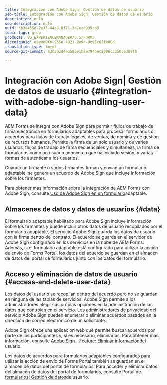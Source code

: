 ```yaml
---
title: Integración con Adobe Sign| Gestión de datos de usuario
seo-title: Integración con Adobe Sign| Gestión de datos de usuario
description: nulo
seo-description: nulo
uuid: cb3a455d-2e33-44c8-8f71-3a7ecd939cd8
topic-tags: grdp
products: SG_EXPERIENCEMANAGER/6.5/FORMS
discoiquuid: e9e0d8fb-955e-4021-9e9a-9c95c6ffe88d
translation-type: tm+mt
source-git-commit: a3c303d4e3a85e1b2e794bec2006c335056309fb

---
```



# Integración con Adobe Sign| Gestión de datos de usuario {#integration-with-adobe-sign-handling-user-data}

AEM Forms se integra con Adobe Sign para permitir flujos de trabajo de firma electrónica en formularios adaptables para procesar formularios o acuerdos para flujos de trabajo legales, de ventas, de nómina y de gestión de recursos humanos. Permite la firma de un solo usuario y de varios usuarios, flujos de trabajo de firma secuenciales y simultáneas, la firma de formularios como un usuario anónimo o que ha iniciado sesión, y varias formas de autenticar a los usuarios.

Cuando un firmante o varios firmantes firman y envían un formulario adaptable, se genera un acuerdo de Adobe Sign que incluye información sobre los firmantes.

Para obtener más información sobre la integración de AEM Forms con Adobe Sign, consulte [Uso de Adobe Sign en un formulario](/help/forms/using/working-with-adobe-sign.md)adaptable.

## Almacenes de datos y datos de usuarios {#data}

El formulario adaptable habilitado para Adobe Sign incluye información sobre los firmantes y puede incluir otros datos de usuario recopilados por el formulario adaptable. El servicio Adobe Sign guarda los datos de usuario con la firma dentro del contrato. El acuerdo se guarda en el servidor de Adobe Sign configurado en los servicios en la nube de AEM Forms. Además, si el formulario adaptable está configurado para utilizar la acción de envío de Forms Portal, los datos del acuerdo se guardan en el almacén de datos del portal de formularios junto con los datos del formulario.

## Acceso y eliminación de datos de usuario {#access-and-delete-user-data}

Los datos del usuario se recopilan dentro del acuerdo pero no se guardan en ninguna de las tablas de servicios. Adobe Sign permite a los administradores elegir sus propias opciones en la administración de los datos que controlan en el servicio. Los administradores de privacidad del servicio Adobe Sign pueden enumerar o eliminar acuerdos basados en la dirección de correo electrónico de un solicitante.

Adobe Sign ofrece una aplicación web que permite buscar acuerdos por parte de los participantes y, si es necesario, eliminarlos. Para obtener más información, consulte [Adobe Sign - Feature: Eliminar información](https://helpx.adobe.com/sign/help/adobesign_gdpr_user_deletion.html)del usuario.

Los datos de acuerdos para formularios adaptables configurados para utilizar la acción de envío de Forms Portal también se guardan en el almacén de datos del portal de formularios. Para acceder y eliminar datos del almacén de datos del portal de formularios, consulte Portal de [formularios| Gestión de datos](/help/forms/using/forms-portal-handling-user-data.md)de usuario.
